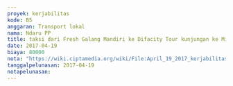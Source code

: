 ```yaml
---
proyek: kerjabilitas
kode: B5
anggaran: Transport lokal
nama: Ndaru PP
title: taksi dari Fresh Galang Mandiri ke Difacity Tour kunjungan ke Mitra Kerjabilitas di Yogyakarta
date: 2017-04-19
biaya: 80000
nota: "https://wiki.ciptamedia.org/wiki/File:April_19_2017_kerjabilitas_B5_taksi_freshgalangmandiri_ke_difacitytour_inok885.jpg"
tanggalpelunasan: 2017-04-19
notapelunasan:
---
```

